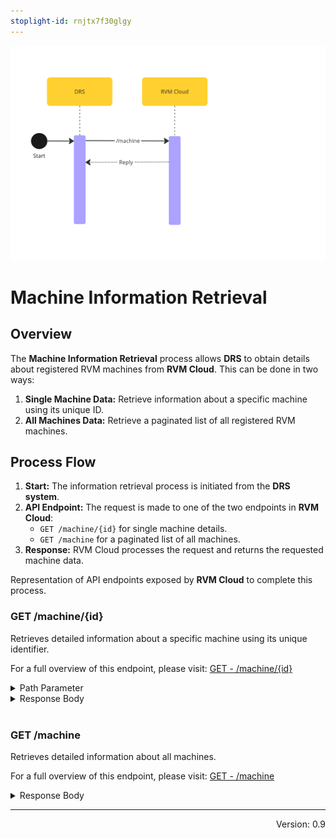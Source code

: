 ```yaml
---
stoplight-id: rnjtx7f30glgy
---
```


![RVMInfo.png](../../assets/images/RVMHealthcheck.png)

# Machine Information Retrieval

## Overview

The **Machine Information Retrieval** process allows **DRS** to obtain details about registered RVM machines from **RVM Cloud**. This can be done in two ways:

1. **Single Machine Data:** Retrieve information about a specific machine using its unique ID.
2. **All Machines Data:** Retrieve a paginated list of all registered RVM machines.

## Process Flow

1. **Start:** The information retrieval process is initiated from the **DRS system**.
2. **API Endpoint:** The request is made to one of the two endpoints in **RVM Cloud**:
   - `GET /machine/{id}` for single machine details.
   - `GET /machine` for a paginated list of all machines.
3. **Response:** RVM Cloud processes the request and returns the requested machine data.

<!--
type: tab
title: RVM
-->
Representation of API endpoints exposed by **RVM Cloud** to complete this process.

### GET /machine/{id}

Retrieves detailed information about a specific machine using its unique identifier.

For a full overview of this endpoint, please visit: [GET - /machine/{id}](https://kaucja.stoplight.io/docs/rvm-api/7cizixnah104k-get-machine-data)

<details>
<summary>Path Parameter</summary>

```yaml
id:
  type: string
  description: Unique identifier of the machine.
```

</details>

<details>
<summary>Response Body</summary>

```yaml jsonSchema
  $ref: '../../rvm-openapi.yaml#/components/schemas/Machine'
```

</details>

<br>

### GET /machine

Retrieves detailed information about all machines.

For a full overview of this endpoint, please visit: [GET - /machine](https://kaucja.stoplight.io/docs/rvm-api/vlhfuryxrsykg-get-all-machine-data)

<details>
<summary>Response Body</summary>

```yaml jsonSchema
  $ref: '../../rvm-openapi.yaml#/components/schemas/MachinePaginated'
```

</details>

<!-- type: tab-end -->

---
<div style="text-align: right"> Version: 0.9</div>

